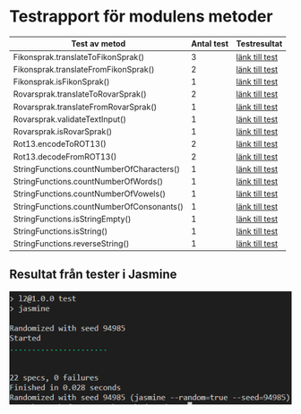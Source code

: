 # Testrapport för modulens metoder
|Test av metod|Antal test|Testresultat|
|-------|-----------|------------|
|Fikonsprak.translateToFikonSprak()|3|[länk till test](spec/support/Fikonsprak.spec.js)|
|Fikonsprak.translateFromFikonSprak()|2|[länk till test](spec/support/Fikonsprak.spec.js)|
|Fikonsprak.isFikonSprak()|1|[länk till test](spec/support/Fikonsprak.spec.js)|
|Rovarsprak.translateToRovarSprak()|2|[länk till test](spec/support/Rovarsprak.spec.js)|
|Rovarsprak.translateFromRovarSprak()|1|[länk till test](spec/support/Rovarsprak.spec.js)|
|Rovarsprak.validateTextInput()|1|[länk till test](spec/support/Rovarsprak.spec.js)|
|Rovarsprak.isRovarSprak()|1|[länk till test](spec/support/Rovarsprak.spec.js)|
|Rot13.encodeToROT13()|2|[länk till test](spec/support/Rot13.spec.js)|
|Rot13.decodeFromROT13()|2|[länk till test](spec/support/Rot13.spec.js)|
|StringFunctions.countNumberOfCharacters()|1|[länk till test](spec/support/StringFunctions.spec.js)|
|StringFunctions.countNumberOfWords()|1|[länk till test](spec/support/StringFunctions.spec.js)|
|StringFunctions.countNumberOfVowels()|1|[länk till test](spec/support/StringFunctions.spec.js)|
|StringFunctions.countNumberOfConsonants()|1|[länk till test](spec/support/StringFunctions.spec.js)|
|StringFunctions.isStringEmpty()|1|[länk till test](spec/support/StringFunctions.spec.js)|
|StringFunctions.isString()|1|[länk till test](spec/support/StringFunctions.spec.js)|
|StringFunctions.reverseString()|1|[länk till test](spec/support/StringFunctions.spec.js)|

## Resultat från tester i Jasmine
![Testresultat från Jasmine](./images/testresult.png "Testresultat")